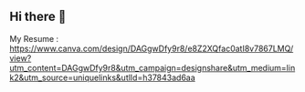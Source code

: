 ## Hi there 👋
My Resume : https://www.canva.com/design/DAGgwDfy9r8/e8Z2XQfac0atI8v7867LMQ/view?utm_content=DAGgwDfy9r8&utm_campaign=designshare&utm_medium=link2&utm_source=uniquelinks&utlId=h37843ad6aa
<!--
**0xDilemma/0xDilemma** is a ✨ _special_ ✨ repository because its `README.md` (this file) appears on your GitHub profile.

Here are some ideas to get you started:

- 🔭 I’m currently working on ...
- 🌱 I’m currently learning ...
- 👯 I’m looking to collaborate on ...
- 🤔 I’m looking for help with ...
- 💬 Ask me about ...
- 📫 How to reach me: ...
- 😄 Pronouns: ...
- ⚡ Fun fact: ...
-->
